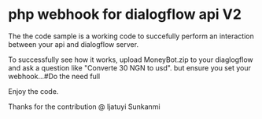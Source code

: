 # php webhook for dialogflow api V2

The the code sample is a working code to succefully perform an interaction between your api and dialogflow server.

To successfully see how it works, upload MoneyBot.zip to your diaglogflow and ask a question like "Converte 30 NGN to usd".
but ensure you set your webhook...#Do the need full


Enjoy the code.

Thanks for the contribution @ Ijatuyi Sunkanmi
